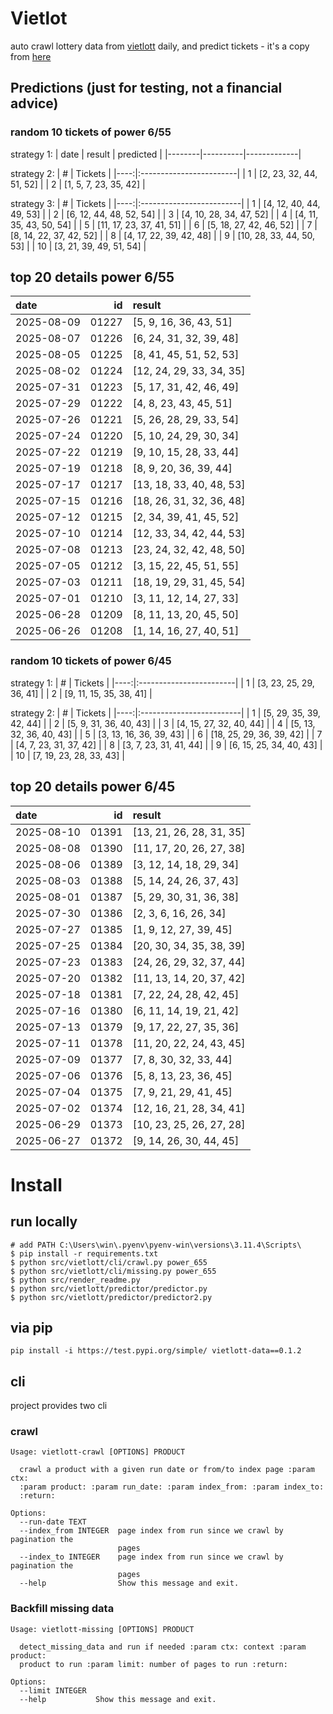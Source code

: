 # Vietlot
auto crawl lottery data from [vietlott](https://vietlott.vn) daily, and predict tickets - it's a copy from [here](https://github.com/vietvudanh/vietlott-data)
## Predictions (just for testing, not a financial advice)
### random 10 tickets of power 6/55

strategy 1:
| date   | result   | predicted   |
|--------|----------|-------------|

strategy 2:
|   # | Tickets                 |
|----:|:------------------------|
|   1 | [2, 23, 32, 44, 51, 52] |
|   2 | [1, 5, 7, 23, 35, 42]   |

strategy 3:
|   # | Tickets                  |
|----:|:-------------------------|
|   1 | [4, 12, 40, 44, 49, 53]  |
|   2 | [6, 12, 44, 48, 52, 54]  |
|   3 | [4, 10, 28, 34, 47, 52]  |
|   4 | [4, 11, 35, 43, 50, 54]  |
|   5 | [11, 17, 23, 37, 41, 51] |
|   6 | [5, 18, 27, 42, 46, 52]  |
|   7 | [8, 14, 22, 37, 42, 52]  |
|   8 | [4, 17, 22, 39, 42, 48]  |
|   9 | [10, 28, 33, 44, 50, 53] |
|  10 | [3, 21, 39, 49, 51, 54]  |

## top 20 details power 6/55
| date       |    id | result                   |
|:-----------|------:|:-------------------------|
| 2025-08-09 | 01227 | [5, 9, 16, 36, 43, 51]   |
| 2025-08-07 | 01226 | [6, 24, 31, 32, 39, 48]  |
| 2025-08-05 | 01225 | [8, 41, 45, 51, 52, 53]  |
| 2025-08-02 | 01224 | [12, 24, 29, 33, 34, 35] |
| 2025-07-31 | 01223 | [5, 17, 31, 42, 46, 49]  |
| 2025-07-29 | 01222 | [4, 8, 23, 43, 45, 51]   |
| 2025-07-26 | 01221 | [5, 26, 28, 29, 33, 54]  |
| 2025-07-24 | 01220 | [5, 10, 24, 29, 30, 34]  |
| 2025-07-22 | 01219 | [9, 10, 15, 28, 33, 44]  |
| 2025-07-19 | 01218 | [8, 9, 20, 36, 39, 44]   |
| 2025-07-17 | 01217 | [13, 18, 33, 40, 48, 53] |
| 2025-07-15 | 01216 | [18, 26, 31, 32, 36, 48] |
| 2025-07-12 | 01215 | [2, 34, 39, 41, 45, 52]  |
| 2025-07-10 | 01214 | [12, 33, 34, 42, 44, 53] |
| 2025-07-08 | 01213 | [23, 24, 32, 42, 48, 50] |
| 2025-07-05 | 01212 | [3, 15, 22, 45, 51, 55]  |
| 2025-07-03 | 01211 | [18, 19, 29, 31, 45, 54] |
| 2025-07-01 | 01210 | [3, 11, 12, 14, 27, 33]  |
| 2025-06-28 | 01209 | [8, 11, 13, 20, 45, 50]  |
| 2025-06-26 | 01208 | [1, 14, 16, 27, 40, 51]  |

### random 10 tickets of power 6/45

strategy 1:
|   # | Tickets                 |
|----:|:------------------------|
|   1 | [3, 23, 25, 29, 36, 41] |
|   2 | [9, 11, 15, 35, 38, 41] |

strategy 2:
|   # | Tickets                  |
|----:|:-------------------------|
|   1 | [5, 29, 35, 39, 42, 44]  |
|   2 | [5, 9, 31, 36, 40, 43]   |
|   3 | [4, 15, 27, 32, 40, 44]  |
|   4 | [5, 13, 32, 36, 40, 43]  |
|   5 | [3, 13, 16, 36, 39, 43]  |
|   6 | [18, 25, 29, 36, 39, 42] |
|   7 | [4, 7, 23, 31, 37, 42]   |
|   8 | [3, 7, 23, 31, 41, 44]   |
|   9 | [6, 15, 25, 34, 40, 43]  |
|  10 | [7, 19, 23, 28, 33, 43]  |

## top 20 details power 6/45
| date       |    id | result                   |
|:-----------|------:|:-------------------------|
| 2025-08-10 | 01391 | [13, 21, 26, 28, 31, 35] |
| 2025-08-08 | 01390 | [11, 17, 20, 26, 27, 38] |
| 2025-08-06 | 01389 | [3, 12, 14, 18, 29, 34]  |
| 2025-08-03 | 01388 | [5, 14, 24, 26, 37, 43]  |
| 2025-08-01 | 01387 | [5, 29, 30, 31, 36, 38]  |
| 2025-07-30 | 01386 | [2, 3, 6, 16, 26, 34]    |
| 2025-07-27 | 01385 | [1, 9, 12, 27, 39, 45]   |
| 2025-07-25 | 01384 | [20, 30, 34, 35, 38, 39] |
| 2025-07-23 | 01383 | [24, 26, 29, 32, 37, 44] |
| 2025-07-20 | 01382 | [11, 13, 14, 20, 37, 42] |
| 2025-07-18 | 01381 | [7, 22, 24, 28, 42, 45]  |
| 2025-07-16 | 01380 | [6, 11, 14, 19, 21, 42]  |
| 2025-07-13 | 01379 | [9, 17, 22, 27, 35, 36]  |
| 2025-07-11 | 01378 | [11, 20, 22, 24, 43, 45] |
| 2025-07-09 | 01377 | [7, 8, 30, 32, 33, 44]   |
| 2025-07-06 | 01376 | [5, 8, 13, 23, 36, 45]   |
| 2025-07-04 | 01375 | [7, 9, 21, 29, 41, 45]   |
| 2025-07-02 | 01374 | [12, 16, 21, 28, 34, 41] |
| 2025-06-29 | 01373 | [10, 23, 25, 26, 27, 28] |
| 2025-06-27 | 01372 | [9, 14, 26, 30, 44, 45]  |

<!---
stats 6/55 all time - stats.to_markdown(index=False)
stats 6/55 -15d - stats_15d.to_markdown(index=False)
stats 6/55 -30d - stats_30d.to_markdown(index=False)
stats 6/55 -60d - stats_60d.to_markdown(index=False)
stats 6/55 -90d - stats_90d.to_markdown(index=False)
-->

# Install
 
## run locally

```shell
# add PATH C:\Users\win\.pyenv\pyenv-win\versions\3.11.4\Scripts\
$ pip install -r requirements.txt
$ python src/vietlott/cli/crawl.py power_655
$ python src/vietlott/cli/missing.py power_655
$ python src/render_readme.py
$ python src/vietlott/predictor/predictor.py
$ python src/vietlott/predictor/predictor2.py
```
 
## via pip

```shell
pip install -i https://test.pypi.org/simple/ vietlott-data==0.1.2
```

## cli
project provides two cli

### crawl
```shell
Usage: vietlott-crawl [OPTIONS] PRODUCT

  crawl a product with a given run date or from/to index page :param ctx:
  :param product: :param run_date: :param index_from: :param index_to:
  :return:

Options:
  --run-date TEXT
  --index_from INTEGER  page index from run since we crawl by pagination the
                        pages
  --index_to INTEGER    page index from run since we crawl by pagination the
                        pages
  --help                Show this message and exit.
```

### Backfill missing data

```shell
Usage: vietlott-missing [OPTIONS] PRODUCT

  detect_missing_data and run if needed :param ctx: context :param product:
  product to run :param limit: number of pages to run :return:

Options:
  --limit INTEGER
  --help           Show this message and exit.
```

